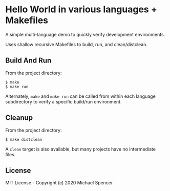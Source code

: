 # Hello World in various languages + Makefiles

A simple multi-language demo to quickly verify development environments.

Uses shallow recursive Makefiles to build, run, and clean/distclean.


## Build And Run

From the project directory:
```
$ make
$ make run
```

Alternately, `make` and `make run` can be called from within each language subdirectory to verify a specific build/run environment.


## Cleanup

From the project directory:
```
$ make distclean
```

A `clean` target is also available, but many projects have no intermediate files.


## License

MIT License - Copyright (c) 2020 Michael Spencer